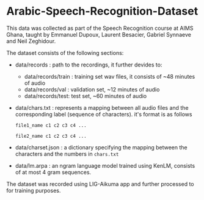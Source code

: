 # Arabic-Speech-Recognition-Dataset
This data was collected as part of the Speech Recognition course at AIMS Ghana, taught by Emmanuel Dupoux, Laurent Besacier, Gabriel Synnaeve and Neil Zeghidour.

The dataset consists of the following sections:
* data/records : path to the recordings, it further devides to:
  * data/records/train : training set wav files, it consists of ~48 minutes of audio
  * data/records/val : validation set, ~12 minutes of audio
  * data/records/test: test set, ~60 minutes of audio
* data/chars.txt : represents a mapping between all audio files and the corresponding label (sequence of characters). it's format is as follows

    ```file1_name c1 c2 c3 c4 ...```

    ```file2_name c1 c2 c3 c4 ...```
    
* data/charset.json : a dictionary specifying the mapping between the characters and the numbers in ```chars.txt```
* data/lm.arpa : an ngram language model trained using KenLM, consists of at most 4 gram sequences.

The dataset was recorded using LIG-Aikuma app and further processed to for training purposes.
